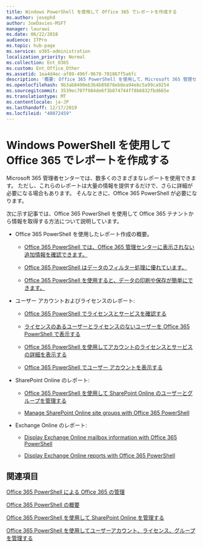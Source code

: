 ```yaml
---
title: Windows PowerShell を使用して Office 365 でレポートを作成する
ms.author: josephd
author: JoeDavies-MSFT
manager: laurawi
ms.date: 06/22/2018
audience: ITPro
ms.topic: hub-page
ms.service: o365-administration
localization_priority: Normal
ms.collection: Ent_O365
ms.custom: Ent_Office_Other
ms.assetid: 1ea4d4ec-af89-496f-9678-701867f5a6fc
description: '概要: Office 365 PowerShell を使用して、Microsoft 365 管理センターでは作成できないレポートを作成します。'
ms.openlocfilehash: 9b3ab8490eb3b4b89878eb8ea94ebc5a99ca9254
ms.sourcegitcommit: 3539ec707f984de6f3b874744ff8b6832fbd665e
ms.translationtype: MT
ms.contentlocale: ja-JP
ms.lasthandoff: 12/17/2019
ms.locfileid: "40072459"
---
```

# <a name="use-windows-powershell-to-create-reports-in-office-365"></a>Windows PowerShell を使用して Office 365 でレポートを作成する

Microsoft 365 管理者センターでは、数多くのさまざまなレポートを使用できます。 ただし、これらのレポートは大量の情報を提供するだけで、さらに詳細が必要になる場合もあります。 そんなときに、Office 365 PowerShell が必要になります。
  
次に示す記事では、Office 365 PowerShell を使用して Office 365 テナントから情報を取得する方法について説明しています。
  
- Office 365 PowerShell を使用したレポート作成の概要。
    
  - [Office 365 PowerShell では、Office 365 管理センターに表示されない追加情報を確認できます。](https://technet.microsoft.com/library/dn568034.aspx#reveal)
    
  - [Office 365 PowerShell はデータのフィルター処理に優れています。](https://technet.microsoft.com/library/dn568034.aspx#filter)
    
  - [Office 365 PowerShell を使用すると、データの印刷や保存が簡単にできます。](https://technet.microsoft.com/library/dn568034.aspx#printsave)
    
- ユーザー アカウントおよびライセンスのレポート:
    
  - [Office 365 PowerShell でライセンスとサービスを確認する](view-licenses-and-services-with-office-365-powershell.md)
    
  - [ライセンスのあるユーザーとライセンスのないユーザーを Office 365 PowerShell で表示する](view-licensed-and-unlicensed-users-with-office-365-powershell.md)
    
  - [Office 365 PowerShell を使用してアカウントのライセンスとサービスの詳細を表示する](view-account-license-and-service-details-with-office-365-powershell.md)
    
  - [Office 365 PowerShell でユーザー アカウントを表示する](view-user-accounts-with-office-365-powershell.md)
    
- SharePoint Online のレポート:
    
  - [Office 365 PowerShell を使用して SharePoint Online のユーザーとグループを管理する](https://technet.microsoft.com/library/9680af2e-a965-4e62-92ee-da72105c7800.aspx)
    
  - [Manage SharePoint Online site groups with Office 365 PowerShell](https://technet.microsoft.com/library/122f4099-c78d-4cce-bab0-4343b04596ae.aspx)
    
- Exchange Online のレポート:
    
  - [Display Exchange Online mailbox information with Office 365 PowerShell](https://technet.microsoft.com/library/13843002-56ca-4b75-81c5-84386522b01b.aspx)
    
  - [Display Exchange Online reports with Office 365 PowerShell](https://technet.microsoft.com/library/4873a063-9fc4-4ed9-826a-6e935fef61d4.aspx)
    
## <a name="see-also"></a>関連項目

[Office 365 PowerShell による Office 365 の管理](manage-office-365-with-office-365-powershell.md)
  
[Office 365 PowerShell の概要](getting-started-with-office-365-powershell.md)
  
[Office 365 PowerShell を使用して SharePoint Online を管理する](manage-sharepoint-online-with-office-365-powershell.md)
  
[Office 365 PowerShell を使用してユーザーアカウント、ライセンス、グループを管理する](manage-user-accounts-and-licenses-with-office-365-powershell.md)
  
